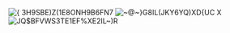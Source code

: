 ![{ 3H9SBE)Z(1E8ONH9B6FN7](https://github.com/wuyichoa/Android-login/assets/92589485/781f3628-0d80-48f2-9121-d28d0693737d)
![~@~}G8IL(JKY6YQ)XD{UC X](https://github.com/wuyichoa/Android-login/assets/92589485/4674bfa9-7bf5-4c41-8344-1cb94801916b)
![JQ$BFVWS3TE1EF%XE2IL~)R](https://github.com/wuyichoa/Android-login/assets/92589485/ec48a16b-a7e9-46c9-87ce-9ef8e44abf29)
